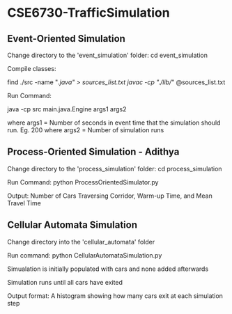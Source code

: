 # CSE6730-TrafficSimulation

## Event-Oriented Simulation
Change directory to the 'event_simulation' folder: cd event_simulation

Compile classes: 

find ./src -name "*.java" > sources_list.txt
javac -cp "./lib/*" @sources_list.txt


Run Command: 

java -cp src main.java.Engine args1 args2
    
where args1 = Number of seconds in event time that the simulation should run. Eg. 200
where args2 = Number of simulation runs

## Process-Oriented Simulation - Adithya

Change directory to the 'process_simulation' folder: cd process_simulation

Run Command: python ProcessOrientedSimulator.py

Output: Number of Cars Traversing Corridor, Warm-up Time, and Mean Travel Time


## Cellular Automata Simulation
Change directory into the 'cellular_automata' folder

Run command: python CellularAutomataSimulation.py

Simualation is initially populated with cars and none added afterwards

Simulation runs until all cars have exited

Output format: A histogram showing how many cars exit at each simulation step
